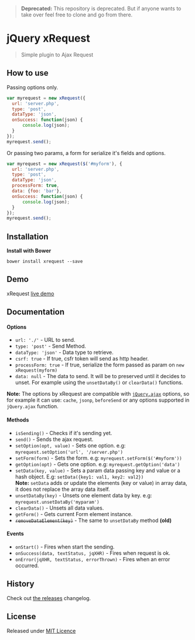 > **Deprecated:** This repository is deprecated. But if anyone wants to take over feel free to clone and go from there.

# jQuery xRequest

> Simple plugin to Ajax Request

## How to use

Passing options only.

```js
var myrequest = new xRequest({
  url: 'server.php',
  type: 'post',
  dataType: 'json',
  onSuccess: function(json) {
      console.log(json);
  }
});
myrequest.send();
```

Or passing two params, a form for serialize it's fields and options.

```js
var myrequest = new xRequest($('#myform'), {
  url: 'server.php',
  type: 'post',
  dataType: 'json',
  processForm: true,
  data: {foo: 'bar'},
  onSuccess: function(json) {
      console.log(json);
  }
});
myrequest.send();
```


## Installation
**Install with Bower**
```shell
bower install xrequest --save
```

## Demo

xRequest [live demo](http://goo.gl/DgJAj)

## Documentation

#### Options

* `url: './'`               - URL to send.
* `type: 'post'`            - Send Method.
* `dataType: 'json'`        - Data type to retrieve.
* `csrf: true`              - If true, csfr token will send as http header.
* `processForm: true`       - If true, serialize the form passed as param on `new xRequest(myform)`
* `data: null`              - The data to send. It will be to preserved until it decides to unset. For example using the `unsetDataBy()` or `clearData()` functions.

**Note:** The options by xRequest are compatible with [`jQuery.ajax`](https://api.jquery.com/jQuery.ajax/) options, so for example it can use: `cache`, `jsonp`, `beforeSend` or any options supported in `jQuery.ajax` function.

#### Methods

* `isSending()`             - Checks if it's sending yet.
* `send()`                  - Sends the ajax request.
* `setOption(opt, value)`   - Sets one option. e.g: `myrequest.setOption('url', '/server.php')`
* `setForm(form)`           - Sets the form. e.g: `myrequest.setForm($('#myform'))`
* `getOption(opt)`          - Gets one option. e.g: `myrequest.getOption('data')`
* `setData(key, value)`     - Sets a param data passing key and value or a hash object. E.g: `setData({key1: val1, key2: val2})`<br>
**Note:** `setData` adds or update the elements (key or value) in array data, it does not replace the array data itself.
* `unsetDataBy(key)`        - Unsets one element data by key. e.g: `myrequest.unsetDataBy('myparam')`
* `clearData()`             - Unsets all data values.
* `getForm()`               - Gets current Form element instance.
* ~~`removeDataElement(key)`~~  - The same to `unsetDataBy` method **(old)**

#### Events

* `onStart()` - Fires when start the sending.
* `onSuccess(data, textStatus, jqXHR)` - Fires when request is ok.
* `onError(jqXHR, textStatus, errorThrown)` - Fires when an error occurred.

## History
Check out [the releases](https://github.com/joseluisq/jquery.xrequest/releases) changelog.

## License

Released under [MIT Licence](http://www.opensource.org/licenses/mit-license.php)
